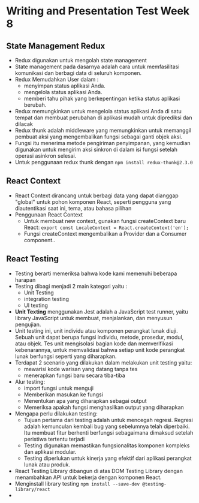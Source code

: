 # Writing and Presentation Test Week 8
## **State Management Redux**
- Redux digunakan untuk mengolah state management
- State management pada dasarnya adalah cara untuk memfasilitasi komunikasi dan berbagi data di seluruh komponen.
- Redux Memudahkan User dalam :
  - menyimpan status aplikasi Anda. 
  - mengelola status aplikasi Anda. 
  - memberi tahu pihak yang berkepentingan ketika status aplikasi berubah.
- Redux memungkinkan untuk mengelola status aplikasi Anda di satu tempat dan membuat perubahan di aplikasi mudah untuk diprediksi dan dilacak
- Redux thunk adalah middleware yang memungkinkan untuk memanggil pembuat aksi yang mengembalikan fungsi sebagai ganti objek aksi. 
- Fungsi itu menerima metode pengiriman penyimpanan, yang kemudian digunakan untuk mengirim aksi sinkron di dalam isi fungsi setelah operasi asinkron selesai.
- Untuk penggunaan redux thunk dengan `` npm install redux-thunk@2.3.0 ``
## **React Context**
- React Context dirancang untuk berbagi data yang dapat dianggap "global" untuk pohon komponen React, seperti pengguna yang diautentikasi saat ini, tema, atau bahasa pilihan
- Penggunaan React Context 
  - Untuk membuat new context, gunakan fungsi createContext baru React: `` export const LocaleContext = React.createContext('en'); ``
  - Fungsi createContext mengembalikan a Provider dan a Consumer component..

## **React Testing**
- Testing berarti memeriksa bahwa kode kami memenuhi beberapa harapan
- Testing dibagi menjadi 2 main kategori yaitu :
  - Unit Testing
  - integration testing
  - UI texting
- **Unit Texting** menggunakan Jest adalah a JavaScript test runner, yaitu library JavaScript untuk membuat, menjalankan, dan menyusun pengujian.
- Unit testing ini, unit individu atau komponen perangkat lunak diuji. Sebuah unit dapat berupa fungsi individu, metode, prosedur, modul, atau objek. Tes unit mengisolasi bagian kode dan memverifikasi kebenarannya, untuk memvalidasi bahwa setiap unit kode perangkat lunak berfungsi seperti yang diharapkan.
- Terdapat 2 scenario yang dilakukan dalam melakukan unit testing yaitu:
  - mewarisi kode warisan yang datang tanpa tes
  - menerapkan fungsi baru secara tiba-tiba
- Alur testing:
  - import fungsi untuk menguji 
  - Memberikan masukan ke fungsi 
  - Menentukan apa yang diharapkan sebagai output 
  - Memeriksa apakah fungsi menghasilkan output yang diharapkan
- Mengapa perlu dilakukan testing:
  - Tujuan pertama dari testing adalah untuk mencegah regresi. Regresi adalah kemunculan kembali bug yang sebelumnya telah diperbaiki. Itu membuat fitur berhenti berfungsi sebagaimana dimaksud setelah peristiwa tertentu terjadi
  - Testing digunakan memastikan fungsionalitas komponen kompleks dan aplikasi modular.
  - Testing diperlukan untuk kinerja yang efektif dari aplikasi perangkat lunak atau produk.
- React Testing Library dibangun di atas DOM Testing Library dengan menambahkan API untuk bekerja dengan komponen React.
- Menginstall library testing ``npm install --save-dev @testing-library/react``
- 
